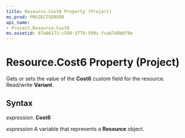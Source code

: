 ```yaml
---
title: Resource.Cost6 Property (Project)
ms.prod: PROJECTSERVER
api_name:
- Project.Resource.Cost6
ms.assetid: 97a86173-c589-3779-599c-fcab7d8b079e
---
```



# Resource.Cost6 Property (Project)

Gets or sets the value of the  **Cost6** custom field for the resource. Read/write **Variant**.


## Syntax

 _expression_. **Cost6**

 _expression_ A variable that represents a **Resource** object.


